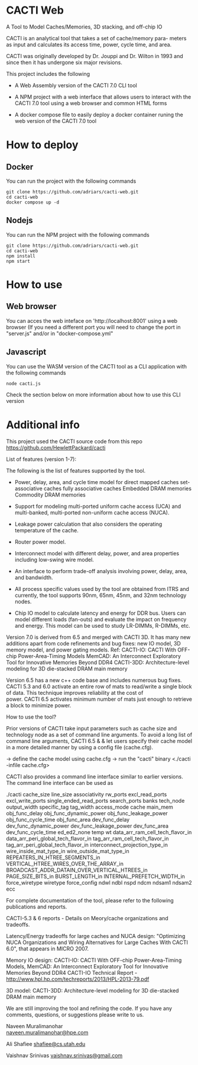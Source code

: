 # CACTI Web
A Tool to Model Caches/Memories, 3D stacking, and off-chip IO

CACTI is an analytical tool that takes a set of cache/memory para-
meters as input and calculates its access time, power, cycle 
time, and area.

CACTI was originally developed by Dr. Jouppi and Dr. Wilton
in 1993 and since then it has undergone six major 
revisions.

This project includes the following

* A Web Assembly version of the CACTI 7.0 CLI tool

* A NPM project with a web interface that allows users to interact with the CACTI 7.0 tool using a web browser and common HTML forms

* A docker compose file to easily deploy a docker container runing the web version of the CACTI 7.0 tool

# How to deploy

## Docker
You can run the project with the following commands
```
git clone https://github.com/adriars/cacti-web.git
cd cacti-web
docker compose up -d
```

## Nodejs
You can run the NPM project with the following commands
```
git clone https://github.com/adriars/cacti-web.git
cd cacti-web
npm install
npm start
```

# How to use

## Web browser
You can acces the web inteface on 'http://localhost:8001' using a web browser (If you need a different port you will need to change the port in "server.js" and/or in "docker-compose.yml"

## Javascript
You can use the WASM version of the CACTI tool as a CLI application with the following commands

```
node cacti.js
```

Check the section below on more information about how to use this CLI version

# Additional info

This project used the CACTI source code from this repo https://github.com/HewlettPackard/cacti

List of features (version 1-7):

The following is the list of features supported by the tool. 

* Power, delay, area, and cycle time model for 
                  direct mapped caches
                  set-associative caches
                  fully associative caches
                  Embedded DRAM memories
                  Commodity DRAM memories
                  
* Support for modeling multi-ported uniform cache access (UCA)
  and multi-banked, multi-ported non-uniform cache access (NUCA).

* Leakage power calculation that also considers the operating
  temperature of the cache.
  
* Router power model.

* Interconnect model with different delay, power, and area 
  properties including low-swing wire model.

* An interface to perform trade-off analysis involving power, delay,
  area, and bandwidth.

* All process specific values used by the tool are obtained
  from ITRS and currently, the tool supports 90nm, 65nm, 45nm, 
  and 32nm technology nodes.

* Chip IO model to calculate latency and energy for DDR bus. Users can model
  different loads (fan-outs) and evaluate the impact on frequency and energy.
  This model can be used to study LR-DIMMs, R-DIMMs, etc.

Version 7.0 is derived from 6.5 and merged with CACTI 3D. 
It has many new additions apart from code refinements and 
bug fixes: new IO model, 3D memory model, and power gating models.
Ref: CACTI-IO: CACTI With OFF-chip Power-Area-Timing Models
     MemCAD: An Interconnect Exploratory Tool for Innovative Memories Beyond DDR4
     CACTI-3DD: Architecture-level modeling for 3D die-stacked DRAM main memory

Version 6.5 has a new c++ code base and includes numerous bug fixes.
CACTI 5.3 and 6.0 activate an entire row of mats to read/write a single
block of data. This technique improves reliability at the cost of  
power. CACTI 6.5 activates minimum number of mats just enough to retrieve 
a block to minimize power.

How to use the tool?

Prior versions of CACTI take input parameters such as cache
size and technology node as a set of command line arguments. 
To avoid a long list of command line arguments, 
CACTI 6.5 & & let users specify their cache model in a more 
detailed manner by using a config file (cache.cfg).

-> define the cache model using cache.cfg
-> run the "cacti" binary <./cacti -infile cache.cfg>

CACTI also provides a command line interface similar to earlier versions. The command line interface can be used as

./cacti  cache_size line_size associativity rw_ports excl_read_ports excl_write_ports 
  single_ended_read_ports search_ports banks tech_node output_width specific_tag tag_width
  access_mode cache main_mem obj_func_delay obj_func_dynamic_power obj_func_leakage_power
  obj_func_cycle_time obj_func_area dev_func_delay dev_func_dynamic_power dev_func_leakage_power
  dev_func_area dev_func_cycle_time ed_ed2_none temp wt data_arr_ram_cell_tech_flavor_in
  data_arr_peri_global_tech_flavor_in tag_arr_ram_cell_tech_flavor_in tag_arr_peri_global_tech_flavor_in
  interconnect_projection_type_in wire_inside_mat_type_in wire_outside_mat_type_in
  REPEATERS_IN_HTREE_SEGMENTS_in VERTICAL_HTREE_WIRES_OVER_THE_ARRAY_in 
  BROADCAST_ADDR_DATAIN_OVER_VERTICAL_HTREES_in PAGE_SIZE_BITS_in BURST_LENGTH_in
  INTERNAL_PREFETCH_WIDTH_in force_wiretype wiretype force_config ndwl ndbl nspd ndcm 
  ndsam1 ndsam2 ecc

For complete documentation of the tool, please refer
to the following publications and reports.

CACTI-5.3 & 6 reports - Details on Meory/cache organizations and tradeoffs.

Latency/Energy tradeoffs for large caches and NUCA design:
  "Optimizing NUCA Organizations and Wiring Alternatives for Large Caches With CACTI 6.0", that appears in MICRO 2007.

Memory IO design:  CACTI-IO: CACTI With OFF-chip Power-Area-Timing Models,
     MemCAD: An Interconnect Exploratory Tool for Innovative Memories Beyond DDR4
     CACTI-IO Technical Report - http://www.hpl.hp.com/techreports/2013/HPL-2013-79.pdf

3D model:
     CACTI-3DD: Architecture-level modeling for 3D die-stacked DRAM main memory

We are still improving the tool and refining the code. If you
have any comments, questions, or suggestions please write to
us.

Naveen Muralimanohar             
naveen.muralimanohar@hpe.com    

Ali Shafiee 
shafiee@cs.utah.edu

Vaishnav Srinivas
vaishnav.srinivas@gmail.com
